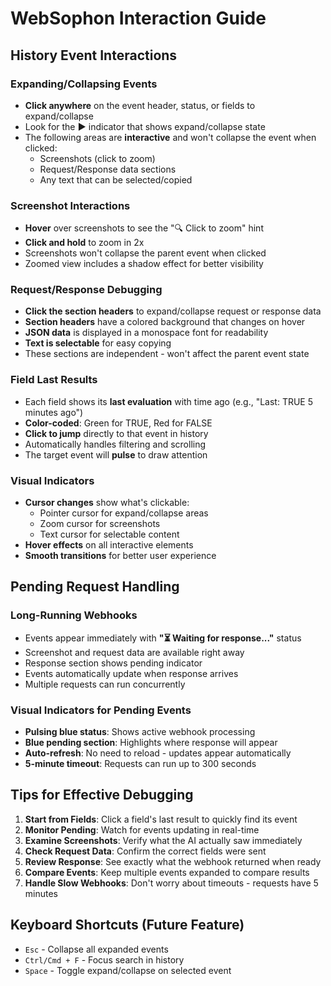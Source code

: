 # WebSophon Interaction Guide

## History Event Interactions

### Expanding/Collapsing Events
- **Click anywhere** on the event header, status, or fields to expand/collapse
- Look for the **▶** indicator that shows expand/collapse state
- The following areas are **interactive** and won't collapse the event when clicked:
  - Screenshots (click to zoom)
  - Request/Response data sections
  - Any text that can be selected/copied

### Screenshot Interactions
- **Hover** over screenshots to see the "🔍 Click to zoom" hint
- **Click and hold** to zoom in 2x
- Screenshots won't collapse the parent event when clicked
- Zoomed view includes a shadow effect for better visibility

### Request/Response Debugging
- **Click the section headers** to expand/collapse request or response data
- **Section headers** have a colored background that changes on hover
- **JSON data** is displayed in a monospace font for readability
- **Text is selectable** for easy copying
- These sections are independent - won't affect the parent event state

### Field Last Results
- Each field shows its **last evaluation** with time ago (e.g., "Last: TRUE 5 minutes ago")
- **Color-coded**: Green for TRUE, Red for FALSE
- **Click to jump** directly to that event in history
- Automatically handles filtering and scrolling
- The target event will **pulse** to draw attention

### Visual Indicators
- **Cursor changes** show what's clickable:
  - Pointer cursor for expand/collapse areas
  - Zoom cursor for screenshots
  - Text cursor for selectable content
- **Hover effects** on all interactive elements
- **Smooth transitions** for better user experience

## Pending Request Handling

### Long-Running Webhooks
- Events appear immediately with **"⏳ Waiting for response..."** status
- Screenshot and request data are available right away
- Response section shows pending indicator
- Events automatically update when response arrives
- Multiple requests can run concurrently

### Visual Indicators for Pending Events
- **Pulsing blue status**: Shows active webhook processing
- **Blue pending section**: Highlights where response will appear
- **Auto-refresh**: No need to reload - updates appear automatically
- **5-minute timeout**: Requests can run up to 300 seconds

## Tips for Effective Debugging

1. **Start from Fields**: Click a field's last result to quickly find its event
2. **Monitor Pending**: Watch for events updating in real-time
3. **Examine Screenshots**: Verify what the AI actually saw immediately
4. **Check Request Data**: Confirm the correct fields were sent
5. **Review Response**: See exactly what the webhook returned when ready
6. **Compare Events**: Keep multiple events expanded to compare results
7. **Handle Slow Webhooks**: Don't worry about timeouts - requests have 5 minutes

## Keyboard Shortcuts (Future Feature)
- `Esc` - Collapse all expanded events
- `Ctrl/Cmd + F` - Focus search in history
- `Space` - Toggle expand/collapse on selected event 